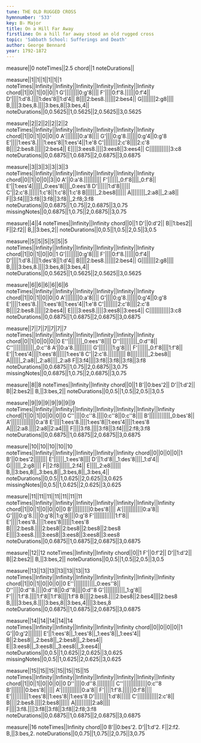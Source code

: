 ```yaml
---
tune: THE OLD RUGGED CROSS
hymnnumber: '533'
key: B♭ Major
title: On a Hill Far Away
firstline: On a hill far away stood an old rugged cross
topic: 'Sabbath School: Sufferings and Death'
author: George Bennard
year: 1792-1872
---
```

measure||0
noteTimes||2.5
chord||1
noteDurations||

measure||1||1||1||1||1||1
noteTimes||Infinity||Infinity||Infinity||Infinity||Infinity||Infinity
chord||1||0||1||0||0||1
G'||||||||0:g'8||||
F'||||0:f'8.||||||0:f'4||
D'||||1:d'8.||||1:des'8||1:d'4||
B||||2:bes8.||||||2:bes4||
G||||||||2:g8||||
B,||||3:bes,8.||||3:bes,8||3:bes,4||
noteDurations||0,0.5625||1,0.5625||2,0.5625||3,0.5625

measure||2||2||2||2||2||2
noteTimes||Infinity||Infinity||Infinity||Infinity||Infinity||Infinity
chord||1||0||1||0||0||0
A'||||||||0:a'8||||
G'||||0:g'8.||||||0:g'4||0:g'8
E'||||1:ees'8.||||1:ees'8||1:ees'4||1:e'8
C'||||||||2:c'8||||2:c'8
B||||2:bes8.||||||2:bes4||
E||||3:ees8.||||3:ees8||3:ees4||
C||||||||||||3:c8
noteDurations||0,0.6875||1,0.6875||2,0.6875||3,0.6875

measure||3||3||3||3||3||3
noteTimes||Infinity||Infinity||Infinity||Infinity||Infinity||Infinity
chord||0||1||0||0||3||0
A'||0:a'8.||||||||||
F'||||||_0:f'8||||_0:f'8||
E'||1:ees'4||||||_0:ees'8||||_0:ees'8
D'||||||1:d'8||||||
C'||2:c'8.||||||1:c'8||1:c'8||1:c'8
B||||||_2:bes8||||||
A||||||||_2:a8||_2:a8||
F||3:f4||||3:f8||3:f8||3:f8||_2:f8;3:f8
noteDurations||0,0.6875||1,0.75||2,0.6875||3,0.75
missingNotes||0,0.6875||1,0.75||2,0.6875||3,0.75

measure||4||4
noteTimes||Infinity||Infinity
chord||0||1
D'||0:d'2||
B||1:bes2||
F||2:f2||
B,||3:bes,2||
noteDurations||0,0.5||1,0.5||2,0.5||3,0.5

measure||5||5||5||5||5||5
noteTimes||Infinity||Infinity||Infinity||Infinity||Infinity||Infinity
chord||1||0||1||0||0||1
G'||||||||0:g'8||||
F'||||0:f'8.||||||0:f'4||
D'||||1:d'8.||||1:des'8||1:d'4||
B||||2:bes8.||||||2:bes4||
G||||||||2:g8||||
B,||||3:bes,8.||||3:bes,8||3:bes,4||
noteDurations||0,0.5625||1,0.5625||2,0.5625||3,0.5625

measure||6||6||6||6||6||6
noteTimes||Infinity||Infinity||Infinity||Infinity||Infinity||Infinity
chord||1||0||1||0||0||0
A'||||||||0:a'8||||
G'||||0:g'8.||||||0:g'4||0:g'8
E'||||1:ees'8.||||1:ees'8||1:ees'4||1:e'8
C'||||||||2:c'8||||2:c'8
B||||2:bes8.||||||2:bes4||
E||||3:ees8.||||3:ees8||3:ees4||
C||||||||||||3:c8
noteDurations||0,0.6875||1,0.6875||2,0.6875||3,0.6875

measure||7||7||7||7||7||7
noteTimes||Infinity||Infinity||Infinity||Infinity||Infinity||Infinity
chord||0||1||0||0||0||0
E''||||||||_0:ees''8||||
D''||||||||||_0:d''8||
C''||||||||||||_0:c''8
A'||0:a'8.||||||||||
G'||||||||1:g'8||||
F'||||||_0:f'8||||1:f'8||
E'||1:ees'4||||1:ees'8||||||1:ees'8
C'||2:c'8.||||||||||
B||||||||||_2:bes8||
A||||||_2:a8||_2:a8||||_2:a8
F||3:f4||||3:f8||3:f8||3:f8||3:f8
noteDurations||0,0.6875||1,0.75||2,0.6875||3,0.75
missingNotes||0,0.6875||1,0.75||2,0.6875||3,0.75

measure||8||8
noteTimes||Infinity||Infinity
chord||0||1
B'||0:bes'2||
D'||1:d'2||
B||2:bes2||
B,||3:bes,2||
noteDurations||0,0.5||1,0.5||2,0.5||3,0.5

measure||9||9||9||9||9||9||9
noteTimes||Infinity||Infinity||Infinity||Infinity||Infinity||Infinity||Infinity
chord||1||0||1||0||0||0||0
C''||||0:c''8.||||0:c''8||0:c''8||||
B'||||||||||||_0:bes'8||
A'||||||||||||||0:a'8
E'||||1:ees'8.||||1:ees'8||1:ees'4||||1:ees'8
A||||2:a8.||||2:a8||2:a4||||
F||||3:f8.||||3:f8||3:f4||||2:f8;3:f8
noteDurations||0,0.6875||1,0.6875||2,0.6875||3,0.6875

measure||10||10||10||10||10
noteTimes||Infinity||Infinity||Infinity||Infinity||Infinity
chord||0||0||0||0||1
B'||0:bes'2||||||||
E'||||||_1:ees'8||||
D'||1:d'8||_1:des'8||||_1:d'4||
G||||||_2:g8||||
F||2:f8||||||_2:f4||
E||||_2:e8||||||
B,||3:bes,8||_3:bes,8||_3:bes,8||_3:bes,4||
noteDurations||0,0.5||1,0.625||2,0.625||3,0.625
missingNotes||0,0.5||1,0.625||2,0.625||3,0.625

measure||11||11||11||11||11||11||11
noteTimes||Infinity||Infinity||Infinity||Infinity||Infinity||Infinity||Infinity
chord||1||0||1||0||0||0||0
B'||||||||||0:bes'8||||
A'||||||||||||0:a'8||
G'||||0:g'8.||||0:g'8||1:g'8||||0:g'8
F'||||||||||||1:f'8||
E'||||1:ees'8.||||1:ees'8||||||1:ees'8
B||||2:bes8.||||2:bes8||2:bes8||2:bes8||2:bes8
E||||3:ees8.||||3:ees8||3:ees8||3:ees8||3:ees8
noteDurations||0,0.6875||1,0.6875||2,0.6875||3,0.6875

measure||12||12
noteTimes||Infinity||Infinity
chord||0||1
F'||0:f'2||
D'||1:d'2||
B||2:bes2||
B,||3:bes,2||
noteDurations||0,0.5||1,0.5||2,0.5||3,0.5

measure||13||13||13||13||13||13||13
noteTimes||Infinity||Infinity||Infinity||Infinity||Infinity||Infinity||Infinity
chord||1||0||1||0||0||0||0
E''||||||||||||_0:ees''8||
D''||||0:d''8.||||0:d''8||0:d''8||||0:d''8
G'||||||||||||_1:g'8||
F'||||1:f'8.||||1:f'8||1:f'8||||1:f'8
B||||2:bes8.||||2:bes8||2:bes4||||2:bes8
B,||||3:bes,8.||||3:bes,8||3:bes,4||||3:bes,8
noteDurations||0,0.6875||1,0.6875||2,0.6875||3,0.6875

measure||14||14||14||14||14
noteTimes||Infinity||Infinity||Infinity||Infinity||Infinity
chord||0||0||0||0||1
G'||0:g'2||||||||
E'||1:ees'8||_1:ees'8||_1:ees'8||_1:ees'4||
B||2:bes8||_2:bes8||_2:bes8||_2:bes4||
E||3:ees8||_3:ees8||_3:ees8||_3:ees4||
noteDurations||0,0.5||1,0.625||2,0.625||3,0.625
missingNotes||0,0.5||1,0.625||2,0.625||3,0.625

measure||15||15||15||15||15||15||15
noteTimes||Infinity||Infinity||Infinity||Infinity||Infinity||Infinity||Infinity
chord||1||0||1||0||0||0||0
D''||||0:d''8.||||||||||
C''||||||||||||||0:c''8
B'||||||||0:bes'8||||||
A'||||||||||||0:a'8||
F'||||1:f'8.||||||0:f'8||||
E'||||||||||1:ees'8||1:ees'8||1:ees'8
D'||||||||1:d'8||||||
C'||||||||||||2:c'8||
B||||2:bes8.||||2:bes8||||||
A||||||||||2:a8||||
F||||3:f8.||||3:f8||3:f8||3:f8||2:f8;3:f8
noteDurations||0,0.6875||1,0.6875||2,0.6875||3,0.6875

measure||16
noteTimes||Infinity
chord||0
B'||0:bes'2.
D'||1:d'2.
F||2:f2.
B,||3:bes,2.
noteDurations||0,0.75||1,0.75||2,0.75||3,0.75

